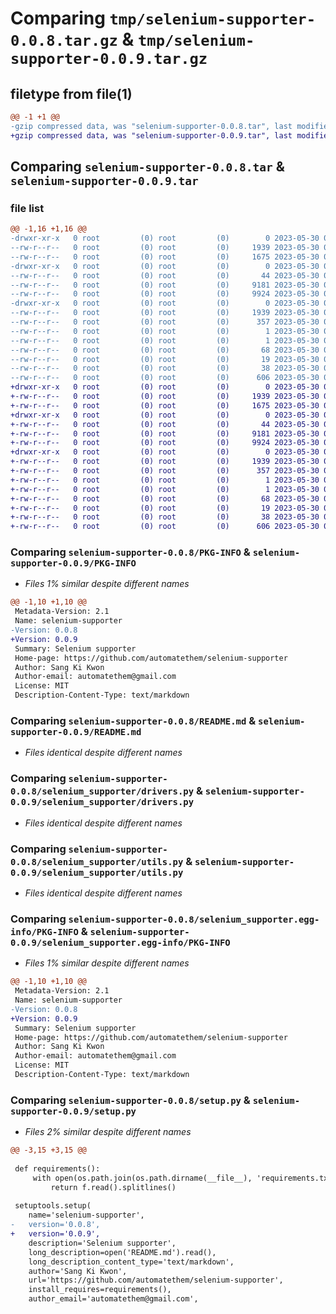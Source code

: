 # Comparing `tmp/selenium-supporter-0.0.8.tar.gz` & `tmp/selenium-supporter-0.0.9.tar.gz`

## filetype from file(1)

```diff
@@ -1 +1 @@
-gzip compressed data, was "selenium-supporter-0.0.8.tar", last modified: Tue May 30 01:05:18 2023, max compression
+gzip compressed data, was "selenium-supporter-0.0.9.tar", last modified: Tue May 30 01:14:54 2023, max compression
```

## Comparing `selenium-supporter-0.0.8.tar` & `selenium-supporter-0.0.9.tar`

### file list

```diff
@@ -1,16 +1,16 @@
-drwxr-xr-x   0 root         (0) root         (0)        0 2023-05-30 01:05:18.083646 selenium-supporter-0.0.8/
--rw-r--r--   0 root         (0) root         (0)     1939 2023-05-30 01:05:18.083646 selenium-supporter-0.0.8/PKG-INFO
--rw-r--r--   0 root         (0) root         (0)     1675 2023-05-30 01:05:17.000000 selenium-supporter-0.0.8/README.md
-drwxr-xr-x   0 root         (0) root         (0)        0 2023-05-30 01:05:18.082646 selenium-supporter-0.0.8/selenium_supporter/
--rw-r--r--   0 root         (0) root         (0)       44 2023-05-30 01:05:17.000000 selenium-supporter-0.0.8/selenium_supporter/__init__.py
--rw-r--r--   0 root         (0) root         (0)     9181 2023-05-30 01:05:17.000000 selenium-supporter-0.0.8/selenium_supporter/drivers.py
--rw-r--r--   0 root         (0) root         (0)     9924 2023-05-30 01:05:17.000000 selenium-supporter-0.0.8/selenium_supporter/utils.py
-drwxr-xr-x   0 root         (0) root         (0)        0 2023-05-30 01:05:18.083646 selenium-supporter-0.0.8/selenium_supporter.egg-info/
--rw-r--r--   0 root         (0) root         (0)     1939 2023-05-30 01:05:17.000000 selenium-supporter-0.0.8/selenium_supporter.egg-info/PKG-INFO
--rw-r--r--   0 root         (0) root         (0)      357 2023-05-30 01:05:17.000000 selenium-supporter-0.0.8/selenium_supporter.egg-info/SOURCES.txt
--rw-r--r--   0 root         (0) root         (0)        1 2023-05-30 01:05:17.000000 selenium-supporter-0.0.8/selenium_supporter.egg-info/dependency_links.txt
--rw-r--r--   0 root         (0) root         (0)        1 2023-05-30 01:05:17.000000 selenium-supporter-0.0.8/selenium_supporter.egg-info/not-zip-safe
--rw-r--r--   0 root         (0) root         (0)       68 2023-05-30 01:05:17.000000 selenium-supporter-0.0.8/selenium_supporter.egg-info/requires.txt
--rw-r--r--   0 root         (0) root         (0)       19 2023-05-30 01:05:17.000000 selenium-supporter-0.0.8/selenium_supporter.egg-info/top_level.txt
--rw-r--r--   0 root         (0) root         (0)       38 2023-05-30 01:05:18.083646 selenium-supporter-0.0.8/setup.cfg
--rw-r--r--   0 root         (0) root         (0)      606 2023-05-30 01:05:17.000000 selenium-supporter-0.0.8/setup.py
+drwxr-xr-x   0 root         (0) root         (0)        0 2023-05-30 01:14:54.004928 selenium-supporter-0.0.9/
+-rw-r--r--   0 root         (0) root         (0)     1939 2023-05-30 01:14:54.004928 selenium-supporter-0.0.9/PKG-INFO
+-rw-r--r--   0 root         (0) root         (0)     1675 2023-05-30 01:14:53.000000 selenium-supporter-0.0.9/README.md
+drwxr-xr-x   0 root         (0) root         (0)        0 2023-05-30 01:14:54.002928 selenium-supporter-0.0.9/selenium_supporter/
+-rw-r--r--   0 root         (0) root         (0)       44 2023-05-30 01:14:53.000000 selenium-supporter-0.0.9/selenium_supporter/__init__.py
+-rw-r--r--   0 root         (0) root         (0)     9181 2023-05-30 01:14:53.000000 selenium-supporter-0.0.9/selenium_supporter/drivers.py
+-rw-r--r--   0 root         (0) root         (0)     9924 2023-05-30 01:14:53.000000 selenium-supporter-0.0.9/selenium_supporter/utils.py
+drwxr-xr-x   0 root         (0) root         (0)        0 2023-05-30 01:14:54.004928 selenium-supporter-0.0.9/selenium_supporter.egg-info/
+-rw-r--r--   0 root         (0) root         (0)     1939 2023-05-30 01:14:53.000000 selenium-supporter-0.0.9/selenium_supporter.egg-info/PKG-INFO
+-rw-r--r--   0 root         (0) root         (0)      357 2023-05-30 01:14:53.000000 selenium-supporter-0.0.9/selenium_supporter.egg-info/SOURCES.txt
+-rw-r--r--   0 root         (0) root         (0)        1 2023-05-30 01:14:53.000000 selenium-supporter-0.0.9/selenium_supporter.egg-info/dependency_links.txt
+-rw-r--r--   0 root         (0) root         (0)        1 2023-05-30 01:14:53.000000 selenium-supporter-0.0.9/selenium_supporter.egg-info/not-zip-safe
+-rw-r--r--   0 root         (0) root         (0)       68 2023-05-30 01:14:53.000000 selenium-supporter-0.0.9/selenium_supporter.egg-info/requires.txt
+-rw-r--r--   0 root         (0) root         (0)       19 2023-05-30 01:14:53.000000 selenium-supporter-0.0.9/selenium_supporter.egg-info/top_level.txt
+-rw-r--r--   0 root         (0) root         (0)       38 2023-05-30 01:14:54.004928 selenium-supporter-0.0.9/setup.cfg
+-rw-r--r--   0 root         (0) root         (0)      606 2023-05-30 01:14:53.000000 selenium-supporter-0.0.9/setup.py
```

### Comparing `selenium-supporter-0.0.8/PKG-INFO` & `selenium-supporter-0.0.9/PKG-INFO`

 * *Files 1% similar despite different names*

```diff
@@ -1,10 +1,10 @@
 Metadata-Version: 2.1
 Name: selenium-supporter
-Version: 0.0.8
+Version: 0.0.9
 Summary: Selenium supporter
 Home-page: https://github.com/automatethem/selenium-supporter
 Author: Sang Ki Kwon
 Author-email: automatethem@gmail.com
 License: MIT
 Description-Content-Type: text/markdown
```

### Comparing `selenium-supporter-0.0.8/README.md` & `selenium-supporter-0.0.9/README.md`

 * *Files identical despite different names*

### Comparing `selenium-supporter-0.0.8/selenium_supporter/drivers.py` & `selenium-supporter-0.0.9/selenium_supporter/drivers.py`

 * *Files identical despite different names*

### Comparing `selenium-supporter-0.0.8/selenium_supporter/utils.py` & `selenium-supporter-0.0.9/selenium_supporter/utils.py`

 * *Files identical despite different names*

### Comparing `selenium-supporter-0.0.8/selenium_supporter.egg-info/PKG-INFO` & `selenium-supporter-0.0.9/selenium_supporter.egg-info/PKG-INFO`

 * *Files 1% similar despite different names*

```diff
@@ -1,10 +1,10 @@
 Metadata-Version: 2.1
 Name: selenium-supporter
-Version: 0.0.8
+Version: 0.0.9
 Summary: Selenium supporter
 Home-page: https://github.com/automatethem/selenium-supporter
 Author: Sang Ki Kwon
 Author-email: automatethem@gmail.com
 License: MIT
 Description-Content-Type: text/markdown
```

### Comparing `selenium-supporter-0.0.8/setup.py` & `selenium-supporter-0.0.9/setup.py`

 * *Files 2% similar despite different names*

```diff
@@ -3,15 +3,15 @@
 
 def requirements():
     with open(os.path.join(os.path.dirname(__file__), 'requirements.txt'), encoding='utf-8') as f:
         return f.read().splitlines()
 
 setuptools.setup(
 	name='selenium-supporter',
-	version='0.0.8',
+	version='0.0.9',
 	description='Selenium supporter',
 	long_description=open('README.md').read(),
 	long_description_content_type='text/markdown',
 	author='Sang Ki Kwon',
 	url='https://github.com/automatethem/selenium-supporter',
 	install_requires=requirements(),
 	author_email='automatethem@gmail.com',
```

